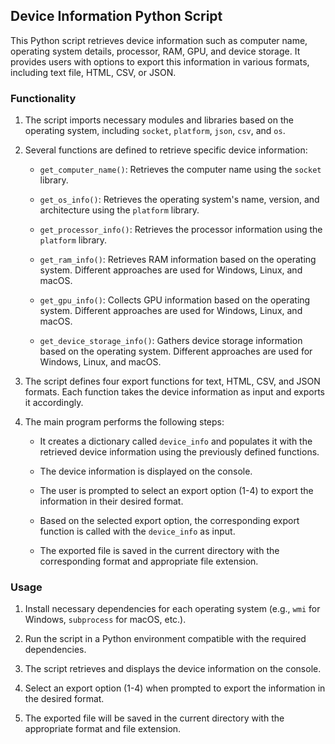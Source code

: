 ## Device Information Python Script

This Python script retrieves device information such as computer name, operating system details, processor, RAM, GPU, and device storage. It provides users with options to export this information in various formats, including text file, HTML, CSV, or JSON.

### Functionality

1. The script imports necessary modules and libraries based on the operating system, including `socket`, `platform`, `json`, `csv`, and `os`.

2. Several functions are defined to retrieve specific device information:

   - `get_computer_name()`: Retrieves the computer name using the `socket` library.

   - `get_os_info()`: Retrieves the operating system's name, version, and architecture using the `platform` library.

   - `get_processor_info()`: Retrieves the processor information using the `platform` library.

   - `get_ram_info()`: Retrieves RAM information based on the operating system. Different approaches are used for Windows, Linux, and macOS.

   - `get_gpu_info()`: Collects GPU information based on the operating system. Different approaches are used for Windows, Linux, and macOS.

   - `get_device_storage_info()`: Gathers device storage information based on the operating system. Different approaches are used for Windows, Linux, and macOS.

3. The script defines four export functions for text, HTML, CSV, and JSON formats. Each function takes the device information as input and exports it accordingly.

4. The main program performs the following steps:

   - It creates a dictionary called `device_info` and populates it with the retrieved device information using the previously defined functions.

   - The device information is displayed on the console.

   - The user is prompted to select an export option (1-4) to export the information in their desired format.

   - Based on the selected export option, the corresponding export function is called with the `device_info` as input.

   - The exported file is saved in the current directory with the corresponding format and appropriate file extension.

### Usage

1. Install necessary dependencies for each operating system (e.g., `wmi` for Windows, `subprocess` for macOS, etc.).

2. Run the script in a Python environment compatible with the required dependencies.

3. The script retrieves and displays the device information on the console.

4. Select an export option (1-4) when prompted to export the information in the desired format.

5. The exported file will be saved in the current directory with the appropriate format and file extension.
